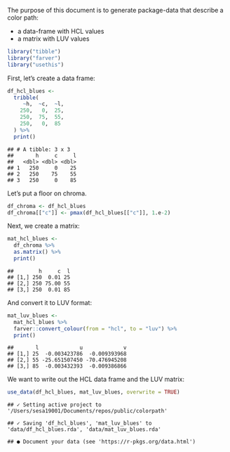 
The purpose of this document is to generate package-data that describe a
color path:

  - a data-frame with HCL values
  - a matrix with LUV values

<!-- end list -->

``` r
library("tibble")
library("farver")
library("usethis")
```

First, let’s create a data frame:

``` r
df_hcl_blues <- 
  tribble(
     ~h,  ~c,  ~l,
    250,   0,  25,
    250,  75,  55,
    250,   0,  85
  ) %>%
  print()
```

    ## # A tibble: 3 x 3
    ##       h     c     l
    ##   <dbl> <dbl> <dbl>
    ## 1   250     0    25
    ## 2   250    75    55
    ## 3   250     0    85

Let’s put a floor on chroma.

``` r
df_chroma <- df_hcl_blues
df_chroma[["c"]] <- pmax(df_hcl_blues[["c"]], 1.e-2)
```

Next, we create a matrix:

``` r
mat_hcl_blues <- 
  df_chroma %>%
  as.matrix() %>% 
  print()
```

    ##        h     c  l
    ## [1,] 250  0.01 25
    ## [2,] 250 75.00 55
    ## [3,] 250  0.01 85

And convert it to LUV format:

``` r
mat_luv_blues <- 
  mat_hcl_blues %>%
  farver::convert_colour(from = "hcl", to = "luv") %>%
  print()
```

    ##       l             u             v
    ## [1,] 25  -0.003423786  -0.009393968
    ## [2,] 55 -25.651507450 -70.476945208
    ## [3,] 85  -0.003432393  -0.009386866

We want to write out the HCL data frame and the LUV matrix:

``` r
use_data(df_hcl_blues, mat_luv_blues, overwrite = TRUE)
```

    ## ✓ Setting active project to '/Users/sesa19001/Documents/repos/public/colorpath'

    ## ✓ Saving 'df_hcl_blues', 'mat_luv_blues' to 'data/df_hcl_blues.rda', 'data/mat_luv_blues.rda'

    ## ● Document your data (see 'https://r-pkgs.org/data.html')
